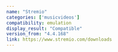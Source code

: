 ```yaml
---
name: "Stremio"
categories: ['musicvideos']
compatibility: emulation
display_result: "Compatible"
version_from: "4.4.168"
link: https://www.stremio.com/downloads
---
```

